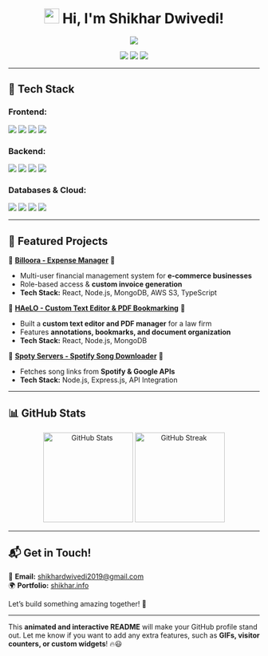 <h1 align="center"> 
  <img src="https://media.giphy.com/media/hvRJCLFzcasrR4ia7z/giphy.gif" width="30px"/> 
  Hi, I'm Shikhar Dwivedi! 
</h1>  

<p align="center">
  <img src="https://readme-typing-svg.herokuapp.com?font=Fira+Code&duration=4000&pause=1000&color=00F7FF&center=true&vCenter=true&width=500&height=50&lines=Full-Stack+Developer;MERN+%7C+PostgreSQL+%7C+Scalable+Systems;SaaS+%7C+Cloud+%7C+APIs+%7C+WebSockets;Building+Efficient+and+Scalable+Web+Apps" />
</p>  

<p align="center">
  <a href="https://shikhar.info"><img src="https://img.shields.io/badge/Portfolio-shikhar.info-blue?style=flat-square&logo=react" /></a>
  <a href="https://github.com/sshikharr"><img src="https://img.shields.io/badge/GitHub-sshikharr-black?style=flat-square&logo=github" /></a>
  <a href="https://linkedin.com/in/shikhar-dwivedi2003"><img src="https://img.shields.io/badge/LinkedIn-Shikhar%20Dwivedi-blue?style=flat-square&logo=linkedin" /></a>
</p>  

---

## 🚀 Tech Stack  

### **Frontend:**  
<p align="left">
  <img src="https://img.shields.io/badge/React-%2361DAFB.svg?style=for-the-badge&logo=react&logoColor=white" />
  <img src="https://img.shields.io/badge/Next.js-%23000000.svg?style=for-the-badge&logo=next.js&logoColor=white" />
  <img src="https://img.shields.io/badge/Tailwind%20CSS-%2338B2AC.svg?style=for-the-badge&logo=tailwind-css&logoColor=white" />
  <img src="https://img.shields.io/badge/TypeScript-%23007ACC.svg?style=for-the-badge&logo=typescript&logoColor=white" />
</p>  

### **Backend:**  
<p align="left">
  <img src="https://img.shields.io/badge/Node.js-%23339933.svg?style=for-the-badge&logo=node.js&logoColor=white" />
  <img src="https://img.shields.io/badge/Express.js-%23000000.svg?style=for-the-badge&logo=express&logoColor=white" />
  <img src="https://img.shields.io/badge/FastAPI-%2300C7B7.svg?style=for-the-badge&logo=fastapi&logoColor=white" />
  <img src="https://img.shields.io/badge/Django-%23092E20.svg?style=for-the-badge&logo=django&logoColor=white" />
</p>  

### **Databases & Cloud:**  
<p align="left">
  <img src="https://img.shields.io/badge/PostgreSQL-%23336791.svg?style=for-the-badge&logo=postgresql&logoColor=white" />
  <img src="https://img.shields.io/badge/MongoDB-%2347A248.svg?style=for-the-badge&logo=mongodb&logoColor=white" />
  <img src="https://img.shields.io/badge/AWS-%23FF9900.svg?style=for-the-badge&logo=amazon-aws&logoColor=white" />
  <img src="https://img.shields.io/badge/Docker-%230db7ed.svg?style=for-the-badge&logo=docker&logoColor=white" />
</p>  

---

## 📌 Featured Projects  

🔹 **[Billoora - Expense Manager](https://github.com/sshikharr/billoora)** 🏦  
  - Multi-user financial management system for **e-commerce businesses**  
  - Role-based access & **custom invoice generation**  
  - **Tech Stack:** React, Node.js, MongoDB, AWS S3, TypeScript  

🔹 **[HAeLO - Custom Text Editor & PDF Bookmarking](https://github.com/sshikharr/haelo)** 📑  
  - Built a **custom text editor and PDF manager** for a law firm  
  - Features **annotations, bookmarks, and document organization**  
  - **Tech Stack:** React, Node.js, MongoDB  

🔹 **[Spoty Servers - Spotify Song Downloader](https://youtu.be/dSYUHhBbsDc)** 🎵  
  - Fetches song links from **Spotify & Google APIs**  
  - **Tech Stack:** Node.js, Express.js, API Integration  

---

## 📊 GitHub Stats  

<p align="center">
  <img src="https://github-readme-stats.vercel.app/api?username=sshikharr&show_icons=true&theme=radical" alt="GitHub Stats" height="180px"/>
  <img src="https://github-readme-streak-stats.herokuapp.com/?user=sshikharr&theme=radical" alt="GitHub Streak" height="180px"/>
</p>  

---

## 📬 Get in Touch!  

📩 **Email:** shikhardwivedi2019@gmail.com  
🌍 **Portfolio:** [shikhar.info](https://shikhar.info)  

Let’s build something amazing together! 🚀  

---

This **animated and interactive README** will make your GitHub profile stand out. Let me know if you want to add any extra features, such as **GIFs, visitor counters, or custom widgets**! 🔥😃
